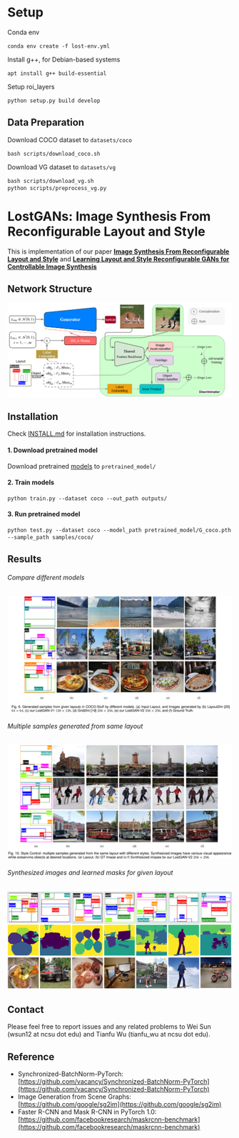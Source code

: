 # Setup
Conda env
```
conda env create -f lost-env.yml
```

Install g++, for Debian-based systems
```
apt install g++ build-essential
```

Setup roi_layers
```
python setup.py build develop
```
## Data Preparation

Download COCO dataset to `datasets/coco`
```
bash scripts/download_coco.sh
```
Download VG dataset to `datasets/vg`
```
bash scripts/download_vg.sh
python scripts/preprocess_vg.py
```


# LostGANs: Image Synthesis From Reconfigurable Layout and Style
This is implementation of our paper [**Image Synthesis From Reconfigurable Layout and Style**](https://arxiv.org/abs/1908.07500) and [**Learning Layout and Style Reconfigurable GANs for Controllable Image Synthesis**](https://arxiv.org/abs/2003.11571)


## Network Structure
![network_structure](./figures/network_structure.png)

## Installation
Check [INSTALL.md](INSTALL.md) for installation instructions.
#### 1. Download pretrained model
Download pretrained [models](https://drive.google.com/drive/folders/1peI9d4PI7jJZJzFTcr-5mwZqnrNsX_3p?usp=sharing) to `pretrained_model/`

#### 2. Train models
```
python train.py --dataset coco --out_path outputs/
```

#### 3. Run pretrained model
```
python test.py --dataset coco --model_path pretrained_model/G_coco.pth --sample_path samples/coco/
```


## Results
###### Compare different models
![compare](./figures/generated_images.png)
###### Multiple samples generated from same layout
![various_out](./figures/various_outs.png)
###### Synthesized images and learned masks for given layout
![mask](./figures/mask.png)

## Contact
Please feel free to report issues and any related problems to Wei Sun (wsun12 at ncsu dot edu) and Tianfu Wu (tianfu_wu at ncsu dot edu).


## Reference
* Synchronized-BatchNorm-PyTorch: [https://github.com/vacancy/Synchronized-BatchNorm-PyTorch](https://github.com/vacancy/Synchronized-BatchNorm-PyTorch)
* Image Generation from Scene Graphs: [https://github.com/google/sg2im](https://github.com/google/sg2im)
* Faster R-CNN and Mask R-CNN in PyTorch 1.0: [https://github.com/facebookresearch/maskrcnn-benchmark](https://github.com/facebookresearch/maskrcnn-benchmark)
